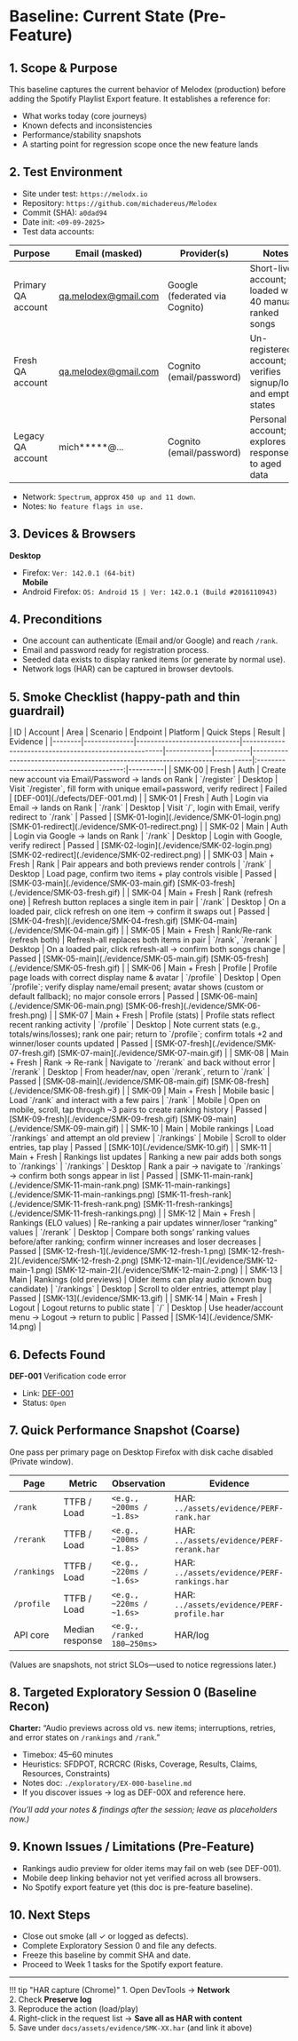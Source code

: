 # Baseline: Current State (Pre-Feature)

## 1. Scope & Purpose
This baseline captures the current behavior of Melodex (production) before adding the Spotify Playlist Export feature. It establishes a reference for:  
- What works today (core journeys)  
- Known defects and inconsistencies  
- Performance/stability snapshots  
- A starting point for regression scope once the new feature lands  

## 2. Test Environment
- Site under test: `https://melodx.io`  
- Repository: `https://github.com/michadereus/Melodex`  
- Commit (SHA): `a0dad94`  
- Date init: `<09-09-2025>`  
- Test data accounts:  

| Purpose                  | Email (masked)             | Provider(s)      | Notes |
|---------------------------|----------------------------|------------------|-------|
| Primary QA account        | qa.melodex@gmail.com     | Google (federated via Cognito)   | Short-lived account; loaded with 40 manually ranked songs |
| Fresh QA account          | qa.melodex@gmail.com       | Cognito (email/password) | Un-registered account; verifies signup/login and empty states |
| Legacy QA account         | mich*****@...     | Cognito (email/password) | Personal account; explores responses to aged data |

- Network: `Spectrum`, approx `450 up and 11 down`.
- Notes: `No feature flags in use.`

## 3. Devices & Browsers
**Desktop**  
  - Firefox: `Ver: 142.0.1 (64-bit)`  
**Mobile**  
  - Android Firefox: `OS: Android 15 | Ver: 142.0.1 (Build #2016110943)`  

## 4. Preconditions
- One account can authenticate (Email and/or Google) and reach `/rank`.
- Email and password ready for registration process.
- Seeded data exists to display ranked items (or generate by normal use).
- Network logs (HAR) can be captured in browser devtools.

## 5. Smoke Checklist (happy-path and thin guardrail)

<div class="smoke-table" markdown="1">
| ID     | Account      | Area                        | Scenario                                              | Endpoint         | Platform | Quick Steps                                                                 | Result                                  | Evidence |
|--------|--------------|-----------------------------|-------------------------------------------------------|-------------|----------|------------------------------------------------------------------------------|:----------------------------------------:|----------|
| SMK-00 | Fresh        | Auth                        | Create new account via Email/Password → lands on Rank | `/register` | Desktop  | Visit `/register`, fill form with unique email+password, verify redirect     | <span class="pill fail">Failed</span> | [DEF-001](./defects/DEF-001.md) |
| SMK-01 | Fresh        | Auth                        | Login via Email → lands on Rank                       | `/rank`     | Desktop  | Visit `/`, login with Email, verify redirect to `/rank`                      | <span class="pill pass">Passed</span> | [SMK-01-login](./evidence/SMK-01-login.png)  [SMK-01-redirect](./evidence/SMK-01-redirect.png) |
| SMK-02 | Main         | Auth                        | Login via Google → lands on Rank                      | `/rank`     | Desktop  | Login with Google, verify redirect                                           | <span class="pill pass">Passed</span> | [SMK-02-login](./evidence/SMK-02-login.png)  [SMK-02-redirect](./evidence/SMK-02-redirect.png) |
| SMK-03 | Main + Fresh | Rank                        | Pair appears and both previews render controls        | `/rank`     | Desktop  | Load page, confirm two items + play controls visible                         | <span class="pill pass">Passed</span> | [SMK-03-main](./evidence/SMK-03-main.gif)  [SMK-03-fresh](./evidence/SMK-03-fresh.gif) |
| SMK-04 | Main + Fresh | Rank (refresh one)          | Refresh button replaces a single item in pair         | `/rank`     | Desktop  | On a loaded pair, click refresh on one item → confirm it swaps out           | <span class="pill pass">Passed</span> | [SMK-04-fresh](./evidence/SMK-04-fresh.gif) [SMK-04-main](./evidence/SMK-04-main.gif) |
| SMK-05 | Main + Fresh | Rank/Re-rank (refresh both) | Refresh-all replaces both items in pair               | `/rank`, `/rerank` | Desktop | On a loaded pair, click refresh-all → confirm both songs change              | <span class="pill pass">Passed</span> | [SMK-05-main](./evidence/SMK-05-main.gif) [SMK-05-fresh](./evidence/SMK-05-fresh.gif) |
| SMK-06 | Main + Fresh | Profile                     | Profile page loads with correct display name & avatar | `/profile`  | Desktop  | Open `/profile`; verify display name/email present; avatar shows (custom or default fallback); no major console errors | <span class="pill pass">Passed</span> | [SMK-06-main](./evidence/SMK-06-main.png) [SMK-06-fresh](./evidence/SMK-06-fresh.png) |
| SMK-07 | Main + Fresh | Profile (stats)             | Profile stats reflect recent ranking activity         | `/profile`  | Desktop  | Note current stats (e.g., totals/wins/losses); rank one pair; return to `/profile`; confirm totals +2 and winner/loser counts updated | <span class="pill pass">Passed</span> | [SMK-07-fresh](./evidence/SMK-07-fresh.gif)  [SMK-07-main](./evidence/SMK-07-main.gif) |
| SMK-08 | Main + Fresh | Rank → Re-rank              | Navigate to `/rerank` and back without error          | `/rerank`   | Desktop  | From header/nav, open `/rerank`, return to `/rank`                           | <span class="pill pass">Passed</span> | [SMK-08-main](./evidence/SMK-08-main.gif) [SMK-08-fresh](./evidence/SMK-08-fresh.gif) |
| SMK-09 | Main + Fresh | Mobile basic                | Load `/rank` and interact with a few pairs            | `/rank`     | Mobile   | Open on mobile, scroll, tap through ~3 pairs to create ranking history       | <span class="pill pass">Passed</span> | [SMK-09-fresh](./evidence/SMK-09-fresh.gif) [SMK-09-main](./evidence/SMK-09-main.gif) |
| SMK-10 | Main | Mobile rankings             | Load `/rankings` and attempt an old preview           | `/rankings` | Mobile   | Scroll to older entries, tap play                                            | <span class="pill pass">Passed</span> | [SMK-10](./evidence/SMK-10.gif) |
| SMK-11 | Main + Fresh | Rankings list updates       | Ranking a new pair adds both songs to `/rankings`     | `/rankings` | Desktop  | Rank a pair → navigate to `/rankings` → confirm both songs appear in list    | <span class="pill pass">Passed</span> | [SMK-11-main-rank](./evidence/SMK-11-main-rank.png) [SMK-11-main-rankings](./evidence/SMK-11-main-rankings.png) [SMK-11-fresh-rank](./evidence/SMK-11-fresh-rank.png) [SMK-11-fresh-rankings](./evidence/SMK-11-fresh-rankings.png) |
| SMK-12 | Main + Fresh | Rankings (ELO values)       | Re-ranking a pair updates winner/loser “ranking” values  | `/rerank` | Desktop  | Compare both songs’ ranking values before/after ranking; confirm winner increases and loser decreases | <span class="pill pass">Passed</span> | [SMK-12-fresh-1](./evidence/SMK-12-fresh-1.png) [SMK-12-fresh-2](./evidence/SMK-12-fresh-2.png) [SMK-12-main-1](./evidence/SMK-12-main-1.png) [SMK-12-main-2](./evidence/SMK-12-main-2.png) |
| SMK-13 | Main | Rankings (old previews)     | Older items can play audio (known bug candidate)      | `/rankings` | Desktop  | Scroll to older entries, attempt play                                        | <span class="pill pass">Passed</span> | [SMK-13](./evidence/SMK-13.gif) |
| SMK-14 | Main + Fresh | Logout                      | Logout returns to public state                        | `/`         | Desktop  | Use header/account menu → Logout → return to public                          | <span class="pill pass">Passed</span> | [SMK-14](./evidence/SMK-14.png) |
</div>

## 6. Defects Found

**DEF-001**   Verification code error  
  - Link: [DEF-001](./defects/DEF-001.md)  
  - Status: `Open`  

## 7. Quick Performance Snapshot (Coarse)
One pass per primary page on Desktop Firefox with disk cache disabled (Private window).

| Page | Metric | Observation | Evidence |
|---|---|---|---|
| `/rank` | TTFB / Load | `<e.g., ~200ms / ~1.8s>` | HAR: `../assets/evidence/PERF-rank.har` |
| `/rerank` | TTFB / Load | `<e.g., ~200ms / ~1.8s>` | HAR: `../assets/evidence/PERF-rerank.har` |
| `/rankings` | TTFB / Load | `<e.g., ~220ms / ~1.6s>` | HAR: `../assets/evidence/PERF-rankings.har` |
| `/profile` | TTFB / Load | `<e.g., ~220ms / ~1.6s>` | HAR: `../assets/evidence/PERF-profile.har` |
| API core | Median response | `<e.g., /ranked 180–250ms>` | HAR/log |

(Values are snapshots, not strict SLOs—used to notice regressions later.)

## 8. Targeted Exploratory Session 0 (Baseline Recon)
**Charter:** “Audio previews across old vs. new items; interruptions, retries, and error states on `/rankings` and `/rank`.”

- Timebox: 45–60 minutes  
- Heuristics: SFDPOT, RCRCRC (Risks, Coverage, Results, Claims, Resources, Constraints)  
- Notes doc: `./exploratory/EX-000-baseline.md`  
- If you discover issues → log as DEF-00X and reference here.

*(You’ll add your notes & findings after the session; leave as placeholders now.)*

## 9. Known Issues / Limitations (Pre-Feature)
- Rankings audio preview for older items may fail on web (see DEF-001).
- Mobile deep linking behavior not yet verified across all browsers.
- No Spotify export feature yet (this doc is pre-feature baseline).

## 10. Next Steps
- Close out smoke (all ✓ or logged as defects).  
- Complete Exploratory Session 0 and file any defects.  
- Freeze this baseline by commit SHA and date.  
- Proceed to Week 1 tasks for the Spotify export feature.

---

!!! tip "HAR capture (Chrome)"
    1. Open DevTools → **Network**  
    2. Check **Preserve log**  
    3. Reproduce the action (load/play)  
    4. Right-click in the request list → **Save all as HAR with content**  
    5. Save under `docs/assets/evidence/SMK-XX.har` (and link it above)
